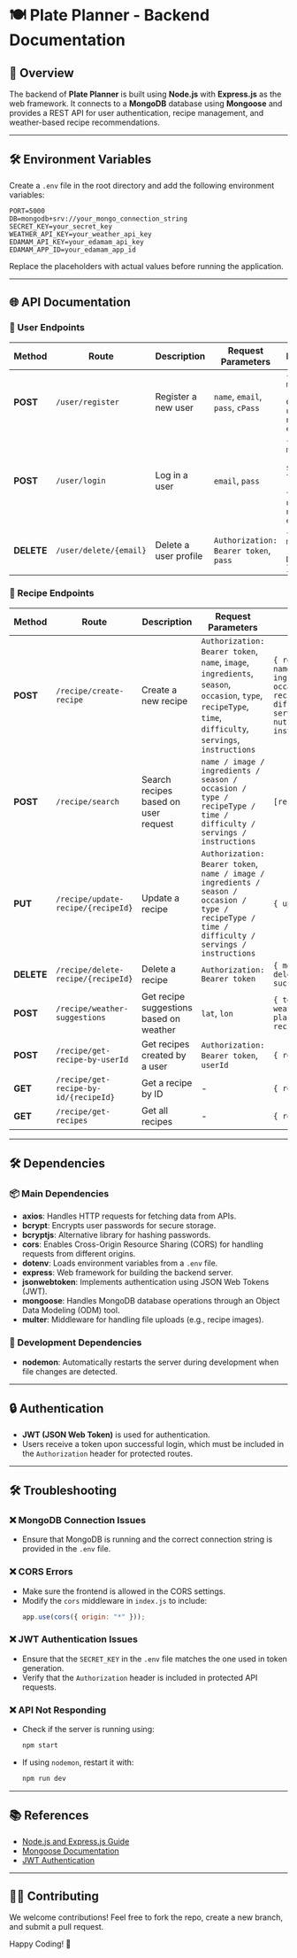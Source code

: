 # 🍽️ Plate Planner - Backend Documentation

## 📌 Overview

The backend of **Plate Planner** is built using **Node.js** with **Express.js** as the web framework. It connects to a **MongoDB** database using **Mongoose** and provides a REST API for user authentication, recipe management, and weather-based recipe recommendations.

---

## 🛠️ Environment Variables

Create a `.env` file in the root directory and add the following environment variables:

```env
PORT=5000
DB=mongodb+srv://your_mongo_connection_string
SECRET_KEY=your_secret_key
WEATHER_API_KEY=your_weather_api_key
EDAMAM_API_KEY=your_edamam_api_key
EDAMAM_APP_ID=your_edamam_app_id
```

Replace the placeholders with actual values before running the application.

---

## 🌐 API Documentation

### 🔹 User Endpoints

| Method     | Route                  | Description           | Request Parameters                    | Response                                                                  |
| ---------- | ---------------------- | --------------------- | ------------------------------------- | ------------------------------------------------------------------------- |
| **POST**   | `/user/register`       | Register a new user   | `name`, `email`, `pass`, `cPass`      | `{ message: 'User Created', user: { name, email } }`                      |
| **POST**   | `/user/login`          | Log in a user         | `email`, `pass`                       | `{ message: 'Login success', token: 'JWT token', user: { name, email } }` |
| **DELETE** | `/user/delete/{email}` | Delete a user profile | `Authorization: Bearer token`, `pass` | `{ message: 'User Deleted' }`                                             |

### 🔹 Recipe Endpoints

| Method     | Route                                 | Description                             | Request Parameters                                                                                                                                          | Response                                                                                                                                              |
| ---------- | ------------------------------------- | --------------------------------------- | ----------------------------------------------------------------------------------------------------------------------------------------------------------- | ----------------------------------------------------------------------------------------------------------------------------------------------------- |
| **POST**   | `/recipe/create-recipe`               | Create a new recipe                     | `Authorization: Bearer token`, `name`, `image`, `ingredients`, `season`, `occasion`, `type`, `recipeType`, `time`, `difficulty`, `servings`, `instructions` | `{ recipe: { userId, name, image, ingredients, season, occasion, type, recipeType, time, difficulty, servings, nutritionPerServing, instructions } }` |
| **POST**   | `/recipe/search`                      | Search recipes based on user request    | `name / image / ingredients / season / occasion / type / recipeType / time / difficulty / servings / instructions`                                          | `[recipes]`                                                                                                                                           |
| **PUT**    | `/recipe/update-recipe/{recipeId}`    | Update a recipe                         | `Authorization: Bearer token`, `name / image / ingredients / season / occasion / type / recipeType / time / difficulty / servings / instructions`           | `{ updated recipe }`                                                                                                                                  |
| **DELETE** | `/recipe/delete-recipe/{recipeId}`    | Delete a recipe                         | `Authorization: Bearer token`                                                                                                                               | `{ message: 'Recipe deleted successfully' }`                                                                                                          |
| **POST**   | `/recipe/weather-suggestions`         | Get recipe suggestions based on weather | `lat`, `lon`                                                                                                                                                | `{ temperature, weatherDescription, placeName, season, recipes }`                                                                                     |
| **POST**   | `/recipe/get-recipe-by-userId`        | Get recipes created by a user           | `Authorization: Bearer token`, `userId`                                                                                                                     | `{ recipes }`                                                                                                                                         |
| **GET**    | `/recipe/get-recipe-by-id/{recipeId}` | Get a recipe by ID                      | -                                                                                                                                                           | `{ recipes }`                                                                                                                                         |
| **GET**    | `/recipe/get-recipes`                 | Get all recipes                         | -                                                                                                                                                           | `{ recipes }`                                                                                                                                         |

---

## 🛠️ Dependencies

### 📦 Main Dependencies

- **axios**: Handles HTTP requests for fetching data from APIs.
- **bcrypt**: Encrypts user passwords for secure storage.
- **bcryptjs**: Alternative library for hashing passwords.
- **cors**: Enables Cross-Origin Resource Sharing (CORS) for handling requests from different origins.
- **dotenv**: Loads environment variables from a `.env` file.
- **express**: Web framework for building the backend server.
- **jsonwebtoken**: Implements authentication using JSON Web Tokens (JWT).
- **mongoose**: Handles MongoDB database operations through an Object Data Modeling (ODM) tool.
- **multer**: Middleware for handling file uploads (e.g., recipe images).

### 🔧 Development Dependencies

- **nodemon**: Automatically restarts the server during development when file changes are detected.

---

## 🔒 Authentication

- **JWT (JSON Web Token)** is used for authentication.
- Users receive a token upon successful login, which must be included in the `Authorization` header for protected routes.

---

## 🛠️ Troubleshooting

### ❌ MongoDB Connection Issues

- Ensure that MongoDB is running and the correct connection string is provided in the `.env` file.

### ❌ CORS Errors

- Make sure the frontend is allowed in the CORS settings.
- Modify the `cors` middleware in `index.js` to include:
  ```js
  app.use(cors({ origin: "*" }));
  ```

### ❌ JWT Authentication Issues

- Ensure that the `SECRET_KEY` in the `.env` file matches the one used in token generation.
- Verify that the `Authorization` header is included in protected API requests.

### ❌ API Not Responding

- Check if the server is running using:
  ```sh
  npm start
  ```
- If using `nodemon`, restart it with:
  ```sh
  npm run dev
  ```

---

## 📚 References

- [Node.js and Express.js Guide](http://developer.mozilla.org/en-US/docs/Learn_web_development/Extensions/Server-side/Express_Nodejs/Introduction)
- [Mongoose Documentation](https://mongoosejs.com/docs/)
- [JWT Authentication](https://jwt.io/introduction)

---

## 👨‍💻 Contributing

We welcome contributions! Feel free to fork the repo, create a new branch, and submit a pull request.

Happy Coding! 🚀
